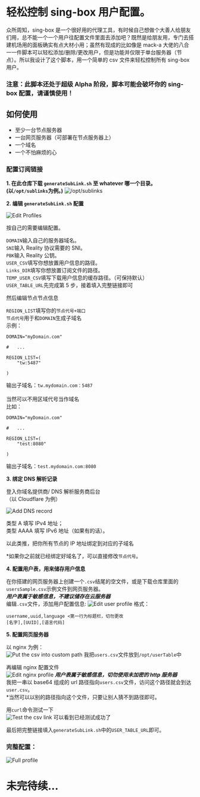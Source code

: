 # 轻松控制 sing-box 用户配置。

众所周知，sing-box 是一个很好用的代理工具，有时候自己想做个大善人给朋友们用，总不能一个一个用户往配置文件里面去添加吧？既然是给朋友用，专门去搭建机场用的面板确实有点大材小用；虽然有现成的比如像是 mack-a 大佬的八合一一件脚本可以轻松添加/删除/更改用户，但是功能并仅限于单台服务器（节点）。所以我设计了这个脚本，用一个简单的 csv 文件来轻松控制所有 sing-box 用户。<br>

### 注意：此脚本还处于超级 Alpha 阶段，脚本可能会破坏你的 sing-box 配置，请谨慎使用！

## 如何使用

- 至少一台节点服务器
- 一台网页服务器（可部署在节点服务器上）
- 一个域名
- 一个不怕麻烦的心

### 配置订阅链接

**1. 在此仓库下载 `generateSubLink.sh` 至 whatever 哪一个目录。(以`/opt/sublinks`为例。)**
![/opt/sublinks](./Pictures/sublink-1.png)

**2. 编辑 `generateSubLink.sh` 配置**

![Edit Profiles](./Pictures/sublink-2.png)

按自己的需要编辑配置。<br>

`DOMAIN`输入自己的服务器域名。<br>
`SNI`输入 Reality 协议需要的 SNI。<br>
`PBK`输入 Reality 公钥。<br>
`USER_CSV`填写你想放置用户信息的路径。<br>
`Links_DIR`填写你想放置订阅文件的路径。<br>
`TEMP_USER_CSV`填写下载用户信息的缓存路径。（可保持默认）<br>
`USER_TABLE_URL`先完成第 5 步，接着填入完整链接即可

然后编辑节点节点信息<br>

`REGION_LIST`填写你的`节点代号+端口`<br>
`节点代号`用于和`DOMAIN`生成子域名<br>
示例：

```
DOMAIN="myDomain.com"

#   ...

REGION_LIST=(
    "tw:5487"

)
```

输出子域名：`tw.mydomain.com：5487`<br><br>
当然可以不用区域代号当作域名<br>
比如：

```
DOMAIN="myDomain.com"

#   ...

REGION_LIST=(
    "test:8080"

)
```

输出子域名：`test.mydomain.com:8080`

**3. 绑定 DNS 解析记录**

登入你域名提供商/ DNS 解析服务商后台<br>
（以 Cloudflare 为例）

![Add DNS record](./Pictures/sublink-3.png)

类型 A 填写 IPv4 地址；<br>
类型 AAAA 填写 IPv6 地址（如果有的话）。

以此类推，把你所有节点的 IP 地址绑定到对应的子域名

\*如果你之前就已经绑定好域名了，可以直接修改`节点代号`。

**4. 配置用户表，用来储存用户信息**

在你搭建的网页服务器上创建一个`.csv`结尾的空文件，或是下载仓库里面的`usersSample.csv`示例文件到网页服务器。<br>
**_用户表属于敏感信息，不建议储存在云服务器_**<br>
编辑`.csv`文件，添加用户配置信息:
![Edit user profile](./Pictures/sublink-4.png)
格式：

```
username,uuid,language <第一行为标题栏，切勿更改
[名字],[UUID],[语言代码]
```

**5. 配置网页服务器**<br>

以 nginx 为例：<br>
![Put the csv into custom path](./Pictures/sublink-5.png)
我把`users.csv`文件放到`/opt/userTable`中<br>

再编辑 nginx 配置文件<br>
![Edit nginx profile](./Pictures/sublink-6.png)
**_用户表属于敏感信息，切勿使用未加密的 http 服务器_**<br>
我把一串以 base64 组成的 url 路径指向`users.csv`文件，访问这个路径就会到达`user.csv`。<br> \*当然可以以别的路径指向这个文件，只要让别人猜不到路径即可。<br>

用`curl`命令测试一下<br>
![Test the csv link](./Pictures/sublink-7.png)
可以看到已经测试成功了<br>

最后把完整链接填入`generateSubLink.sh`中的`USER_TABLE_URL`即可。

### 完整配置：

![Full profile](./Pictures/sublink-8.png)

# 未完待续...
